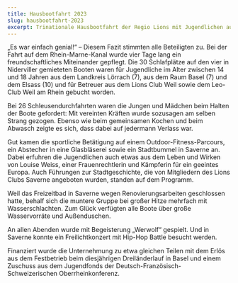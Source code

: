 ```yaml
---
title: Hausbootfahrt 2023
slug: hausbootfahrt-2023
excerpt: Trinationale Hausbootfahrt der Regio Lions mit Jugendlichen aus den drei Nachbarländern / Förderung durch die Oberrheinkonferenz
---
```


„Es war einfach genial!“ – Diesem Fazit stimmten alle Beteiligten zu. Bei der Fahrt auf dem Rhein-Marne-Kanal wurde vier Tage lang ein freundschaftliches Miteinander gepflegt. Die 30 Schlafplätze auf den vier in Niderviller gemieteten Booten waren für Jugendliche im Alter zwischen 14 und 18 Jahren aus dem Landkreis Lörrach (7), aus dem Raum Basel (7) und dem Elsass (10) und für Betreuer aus dem Lions Club Weil sowie dem Leo-Club Weil am Rhein gebucht worden.

Bei 26 Schleusendurchfahrten waren die Jungen und Mädchen beim Halten der Boote gefordert: Mit vereinten Kräften wurde sozusagen am selben Strang gezogen. Ebenso wie beim gemeinsamen Kochen und beim Abwasch zeigte es sich, dass dabei auf jedermann Verlass war.

Gut kamen die sportliche Betätigung auf einem Outdoor-Fitness-Parcours, ein Abstecher in eine Glasbläserei sowie ein Stadtbummel in Saverne an. Dabei erfuhren die Jugendlichen auch etwas aus dem Leben und Wirken von Louise Weiss, einer Frauenrechtlerin und Kämpferin für ein geeintes Europa. Auch Führungen zur Stadtgeschichte, die von Mitgliedern des Lions Clubs Saverne angeboten wurden, standen auf dem Programm.

Weil das Freizeitbad in Saverne wegen Renovierungsarbeiten geschlossen hatte, behalf sich die muntere Gruppe bei großer Hitze mehrfach mit Wasserschlachten. Zum Glück verfügten alle Boote über große Wasservorräte und Außenduschen.

An allen Abenden wurde mit Begeisterung „Werwolf“ gespielt. Und in Saverne konnte ein Freilichtkonzert mit Hip-Hop Battle besucht werden.

Finanziert wurde die Unternehmung zu etwa gleichen Teilen mit dem Erlös aus dem Festbetrieb beim diesjährigen Dreiländerlauf in Basel und einem Zuschuss aus dem Jugendfonds der Deutsch-Französisch-Schweizerischen Oberrheinkonferenz.
